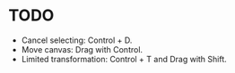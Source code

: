 # TODO
- Cancel selecting: Control + D.
- Move canvas: Drag with Control.
- Limited transformation: Control + T and Drag with Shift.